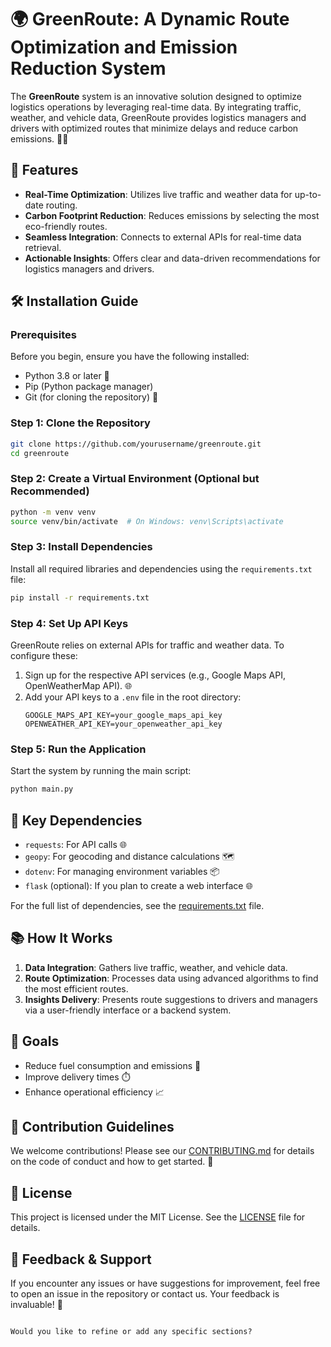 


# 🌍 GreenRoute: A Dynamic Route Optimization and Emission Reduction System

The **GreenRoute** system is an innovative solution designed to optimize logistics operations by leveraging real-time data. By integrating traffic, weather, and vehicle data, GreenRoute provides logistics managers and drivers with optimized routes that minimize delays and reduce carbon emissions. 🚚🌱

## 🚀 Features

- **Real-Time Optimization**: Utilizes live traffic and weather data for up-to-date routing.
- **Carbon Footprint Reduction**: Reduces emissions by selecting the most eco-friendly routes.
- **Seamless Integration**: Connects to external APIs for real-time data retrieval.
- **Actionable Insights**: Offers clear and data-driven recommendations for logistics managers and drivers.

## 🛠️ Installation Guide

### Prerequisites
Before you begin, ensure you have the following installed:

- Python 3.8 or later 🐍
- Pip (Python package manager)
- Git (for cloning the repository) 🌟

### Step 1: Clone the Repository
```bash
git clone https://github.com/yourusername/greenroute.git
cd greenroute
```

### Step 2: Create a Virtual Environment (Optional but Recommended)
```bash
python -m venv venv
source venv/bin/activate  # On Windows: venv\Scripts\activate
```

### Step 3: Install Dependencies
Install all required libraries and dependencies using the `requirements.txt` file:
```bash
pip install -r requirements.txt
```

### Step 4: Set Up API Keys
GreenRoute relies on external APIs for traffic and weather data. To configure these:

1. Sign up for the respective API services (e.g., Google Maps API, OpenWeatherMap API). 🌐
2. Add your API keys to a `.env` file in the root directory:
   ```plaintext
   GOOGLE_MAPS_API_KEY=your_google_maps_api_key
   OPENWEATHER_API_KEY=your_openweather_api_key
   ```

### Step 5: Run the Application
Start the system by running the main script:
```bash
python main.py
```

## 🔧 Key Dependencies

- `requests`: For API calls 🌐
- `geopy`: For geocoding and distance calculations 🗺️
- `dotenv`: For managing environment variables 📦
- `flask` (optional): If you plan to create a web interface 🌐

For the full list of dependencies, see the [requirements.txt](requirements.txt) file.

## 📚 How It Works

1. **Data Integration**: Gathers live traffic, weather, and vehicle data.
2. **Route Optimization**: Processes data using advanced algorithms to find the most efficient routes.
3. **Insights Delivery**: Presents route suggestions to drivers and managers via a user-friendly interface or a backend system.

## 🎯 Goals

- Reduce fuel consumption and emissions 🌿
- Improve delivery times ⏱️
- Enhance operational efficiency 📈

## 📝 Contribution Guidelines

We welcome contributions! Please see our [CONTRIBUTING.md](CONTRIBUTING.md) for details on the code of conduct and how to get started. 🤝

## 📄 License

This project is licensed under the MIT License. See the [LICENSE](LICENSE) file for details.

## 💬 Feedback & Support

If you encounter any issues or have suggestions for improvement, feel free to open an issue in the repository or contact us. Your feedback is invaluable! 🚀
```

Would you like to refine or add any specific sections?
